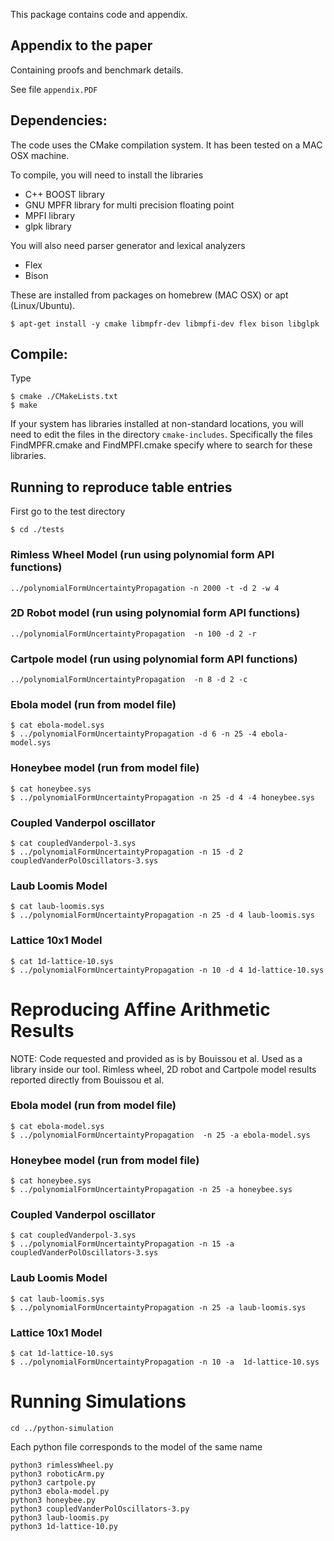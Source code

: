 This package contains code and appendix.

## Appendix to the paper

Containing proofs and benchmark details.

See file `appendix.PDF`

## Dependencies:

The code uses the CMake compilation system. It has been tested on a MAC OSX
machine.



To compile, you will need to install the libraries
- C++ BOOST library
- GNU MPFR library for multi precision floating point
- MPFI library
- glpk library

You will also need parser generator and lexical analyzers
- Flex
- Bison 

These are installed from packages on homebrew (MAC OSX) or
apt (Linux/Ubuntu). 

~~~
$ apt-get install -y cmake libmpfr-dev libmpfi-dev flex bison libglpk
~~~

## Compile:

Type

~~~
$ cmake ./CMakeLists.txt
$ make
~~~

If your system has libraries installed at non-standard locations, you will
need to edit the files in the directory `cmake-includes`. Specifically the files FindMPFR.cmake and FindMPFI.cmake specify where to search for these libraries.


## Running to reproduce table entries

First go to the test directory

~~~
$ cd ./tests
~~~

### Rimless Wheel Model (run using polynomial form API functions)

~~~
../polynomialFormUncertaintyPropagation -n 2000 -t -d 2 -w 4
~~~

### 2D Robot model (run using polynomial form API functions)

~~~
../polynomialFormUncertaintyPropagation  -n 100 -d 2 -r
~~~

### Cartpole model (run using polynomial form API functions)


~~~
../polynomialFormUncertaintyPropagation  -n 8 -d 2 -c 
~~~

### Ebola model (run from model file)

~~~
$ cat ebola-model.sys
$ ../polynomialFormUncertaintyPropagation -d 6 -n 25 -4 ebola-model.sys 
~~~

### Honeybee model (run from model file)

~~~
$ cat honeybee.sys
$ ../polynomialFormUncertaintyPropagation -n 25 -d 4 -4 honeybee.sys 
~~~

### Coupled Vanderpol oscillator

~~~
$ cat coupledVanderpol-3.sys
$ ../polynomialFormUncertaintyPropagation -n 15 -d 2  coupledVanderPolOscillators-3.sys 
~~~

### Laub Loomis Model

~~~
$ cat laub-loomis.sys
$ ../polynomialFormUncertaintyPropagation -n 25 -d 4 laub-loomis.sys 
~~~

### Lattice 10x1 Model

~~~
$ cat 1d-lattice-10.sys
$ ../polynomialFormUncertaintyPropagation -n 10 -d 4 1d-lattice-10.sys 
~~~


# Reproducing Affine Arithmetic Results

NOTE: Code requested and provided as is by Bouissou et al. Used as a library
inside our tool. Rimless wheel, 2D robot and Cartpole model results reported
directly from Bouissou et al.


### Ebola model (run from model file)

~~~
$ cat ebola-model.sys
$ ../polynomialFormUncertaintyPropagation  -n 25 -a ebola-model.sys 
~~~

### Honeybee model (run from model file)

~~~
$ cat honeybee.sys
$ ../polynomialFormUncertaintyPropagation -n 25 -a honeybee.sys 
~~~

### Coupled Vanderpol oscillator

~~~
$ cat coupledVanderpol-3.sys
$ ../polynomialFormUncertaintyPropagation -n 15 -a coupledVanderPolOscillators-3.sys 
~~~

### Laub Loomis Model

~~~
$ cat laub-loomis.sys
$ ../polynomialFormUncertaintyPropagation -n 25 -a laub-loomis.sys 
~~~

### Lattice 10x1 Model

~~~
$ cat 1d-lattice-10.sys
$ ../polynomialFormUncertaintyPropagation -n 10 -a  1d-lattice-10.sys 
~~~

# Running Simulations

~~~
cd ../python-simulation
~~~

Each python file corresponds to the model of the same name

~~~
python3 rimlessWheel.py
python3 roboticArm.py
python3 cartpole.py
python3 ebola-model.py
python3 honeybee.py
python3 coupledVanderPolOscillators-3.py
python3 laub-loomis.py
python3 1d-lattice-10.py
~~~



